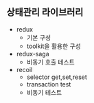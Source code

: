 ## 상태관리 라이브러리

- redux
  - 기본 구성
  - toolkit을 활용한 구성
- redux-saga
  - 비동기 호출 테스트
- recoil
  - selector get,set,reset
  - transaction test
  - 비동기 테스트